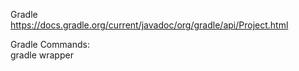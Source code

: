 Gradle</br>
https://docs.gradle.org/current/javadoc/org/gradle/api/Project.html</br>

Gradle Commands:</br>
gradle wrapper</br>

